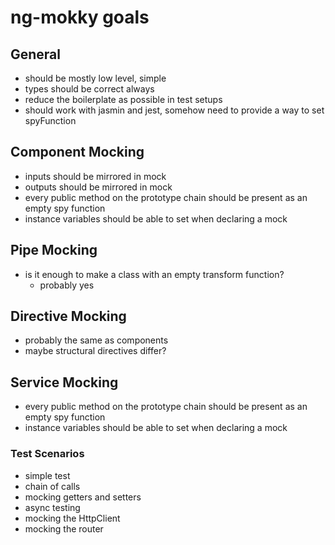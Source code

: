 # ng-mokky goals

## General
* should be mostly low level, simple
* types should be correct always
* reduce the boilerplate as possible in test setups
* should work with jasmin and jest, somehow need to provide a way to set spyFunction

## Component Mocking
* inputs should be mirrored in mock
* outputs should be mirrored in mock
* every public method on the prototype chain should be present as an empty spy function
* instance variables should be able to set when declaring a mock

## Pipe Mocking
* is it enough to make a class with an empty transform function?
  * probably yes

## Directive Mocking 
* probably the same as components
* maybe structural directives differ?  

## Service Mocking
* every public method on the prototype chain should be present as an empty spy function
* instance variables should be able to set when declaring a mock

### Test Scenarios
* simple test
* chain of calls
* mocking getters and setters
* async testing
* mocking the HttpClient
* mocking the router
